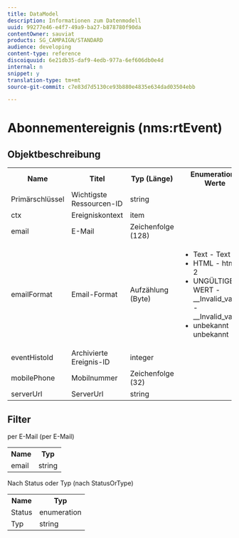 ```yaml
---
title: DataModel
description: Informationen zum Datenmodell
uuid: 99277e46-e4f7-49a9-ba27-b878780f90da
contentOwner: sauviat
products: SG_CAMPAIGN/STANDARD
audience: developing
content-type: reference
discoiquuid: 6e21db35-daf9-4edb-977a-6ef606db0e4d
internal: n
snippet: y
translation-type: tm+mt
source-git-commit: c7e83d7d5130ce93b880e4835e634dad03504ebb

---
```



# Abonnementereignis (nms:rtEvent)

## Objektbeschreibung

<table>
    <tr>
        <th>Name</th>
        <th>Titel</th>
        <th>Typ (Länge)</th>
        <th>Enumeration-Werte</th>
    </tr>
    <tr>
        <td>Primärschlüssel</td>
        <td>Wichtigste Ressourcen-ID</td>
        <td>string </td>
        <td> </td>
    </tr>
    <tr>
        <td>ctx</td>
        <td>Ereigniskontext</td>
        <td>item </td>
        <td> </td>
    </tr>
    <tr>
        <td>email</td>
        <td>E-Mail</td>
        <td>Zeichenfolge (128)</td>
        <td> </td>
    </tr>
    <tr>
        <td>emailFormat</td>
        <td>Email-Format</td>
        <td>Aufzählung (Byte) </td>
        <td>
            <ul>
            <li>Text - Text - 1</li>
            <li>HTML - html - 2</li>
            <li>UNGÜLTIGER WERT - __Invalid_value__ - __Invalid_value__</li>
            <li>unbekannt - unbekannt - 0</li>
            </ul>
        </td>
    </tr>
    <tr>
        <td>eventHistoId</td>
        <td>Archivierte Ereignis-ID</td>
        <td>integer </td>
        <td> </td>
    </tr>
    <tr>
        <td>mobilePhone</td>
        <td>Mobilnummer</td>
        <td>Zeichenfolge (32)</td>
        <td> </td>
    </tr>
    <tr>
        <td>serverUrl</td>
        <td>ServerUrl</td>
        <td>string </td>
        <td> </td>
    </tr>
</table>

## Filter

per E-Mail (per E-Mail)

<table>
    <tr>
    <th>Name</th>
    <th>Typ</th>
    </tr>
    <tr>
    <td>email</td>
    <td>string</td>
    </tr>
</table>

Nach Status oder Typ (nach StatusOrType)

<table>
        <tr>
        <th>Name</th>
        <th>Typ</th>
        </tr>
        <tr>
        <td>Status</td>
        <td>enumeration</td>
        </tr>
        <tr>
        <td>Typ</td>
        <td>string</td>
        </tr>
    </table>